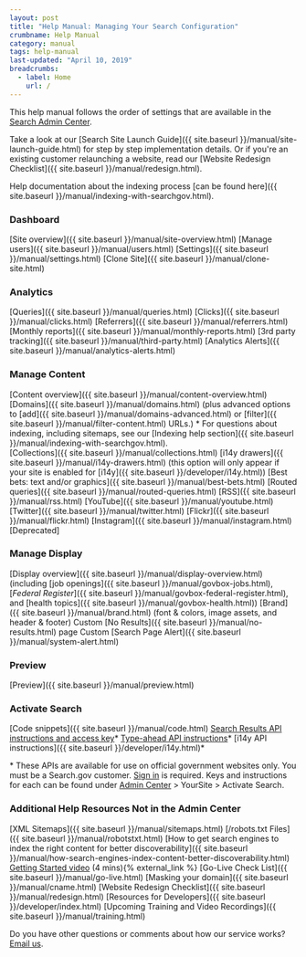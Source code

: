 ```yaml
---
layout: post
title: "Help Manual: Managing Your Search Configuration"
crumbname: Help Manual
category: manual
tags: help-manual
last-updated: "April 10, 2019"
breadcrumbs:
  - label: Home
    url: /
---
```


This help manual follows the order of settings that are available in the [Search Admin Center](https://search.usa.gov/sites).

Take a look at our [Search Site Launch Guide]({{ site.baseurl }}/manual/site-launch-guide.html) for step by step implementation details. Or if you're an existing customer relaunching a website, read our [Website Redesign Checklist]({{ site.baseurl }}/manual/redesign.html).

Help documentation about the indexing process [can be found here]({{ site.baseurl }}/manual/indexing-with-searchgov.html).


### <i class="icon-dashboard"></i> Dashboard

[Site overview]({{ site.baseurl }}/manual/site-overview.html)
[Manage users]({{ site.baseurl }}/manual/users.html)
[Settings]({{ site.baseurl }}/manual/settings.html)
[Clone Site]({{ site.baseurl }}/manual/clone-site.html)

### <i class="icon-bar-chart"></i> Analytics

[Queries]({{ site.baseurl }}/manual/queries.html)
[Clicks]({{ site.baseurl }}/manual/clicks.html)
[Referrers]({{ site.baseurl }}/manual/referrers.html)
[Monthly reports]({{ site.baseurl }}/manual/monthly-reports.html)
[3rd party tracking]({{ site.baseurl }}/manual/third-party.html)
[Analytics Alerts]({{ site.baseurl }}/manual/analytics-alerts.html)

### <i class="icon-file"></i> Manage Content

[Content overview]({{ site.baseurl }}/manual/content-overview.html)
[Domains]({{ site.baseurl }}/manual/domains.html) (plus advanced options to [add]({{ site.baseurl }}/manual/domains-advanced.html) or [filter]({{ site.baseurl }}/manual/filter-content.html) URLs.)
  \* For questions about indexing, including sitemaps, see our [Indexing help section]({{ site.baseurl }}/manual/indexing-with-searchgov.html).<br>
[Collections]({{ site.baseurl }}/manual/collections.html)
[i14y drawers]({{ site.baseurl }}/manual/i14y-drawers.html) (this option will only appear if your site is enabled for [i14y]({{ site.baseurl }}/developer/i14y.html))
[Best bets: text and/or graphics]({{ site.baseurl }}/manual/best-bets.html)
[Routed queries]({{ site.baseurl }}/manual/routed-queries.html)
[RSS]({{ site.baseurl }}/manual/rss.html)
[YouTube]({{ site.baseurl }}/manual/youtube.html)
[Twitter]({{ site.baseurl }}/manual/twitter.html)
[Flickr]({{ site.baseurl }}/manual/flickr.html)
[Instagram]({{ site.baseurl }}/manual/instagram.html) [Deprecated]

### <i class="icon-desktop"></i> Manage Display

[Display overview]({{ site.baseurl }}/manual/display-overview.html) (including [job openings]({{ site.baseurl }}/manual/govbox-jobs.html), [*Federal Register*]({{ site.baseurl }}/manual/govbox-federal-register.html), and [health topics]({{ site.baseurl }}/manual/govbox-health.html))
[Brand]({{ site.baseurl }}/manual/brand.html) (font & colors, image assets, and header & footer)
Custom [No Results]({{ site.baseurl }}/manual/no-results.html) page
Custom [Search Page Alert]({{ site.baseurl }}/manual/system-alert.html)

### <i class="icon-eye-open"></i> Preview

[Preview]({{ site.baseurl }}/manual/preview.html)

### <i class="icon-code"></i> Activate Search

[Code snippets]({{ site.baseurl }}/manual/code.html)
[Search Results API instructions and access key](https://open.gsa.gov/api/searchgov-results/)\*
[Type-ahead API instructions](https://open.gsa.gov/api/searchgov-suggestions/)\*
[i14y API instructions]({{ site.baseurl }}/developer/i14y.html)\*

\* These APIs are available for use on official government websites only. You must be a Search.gov customer. [Sign in](https://search.usa.gov/sites) is required. Keys and instructions for each can be found under [Admin Center](https://search.usa.gov/sites) > YourSite > Activate Search.

### Additional Help Resources Not in the Admin Center

[XML Sitemaps]({{ site.baseurl }}/manual/sitemaps.html)
[/robots.txt Files]({{ site.baseurl }}/manual/robotstxt.html)
[How to get search engines to index the right content for better discoverability]({{ site.baseurl }}/manual/how-search-engines-index-content-better-discoverability.html)
[Getting Started video](https://www.youtube.com/watch?v=TnlpuudK_WY) (4 mins){% external_link %}
[Go-Live Check List]({{ site.baseurl }}/manual/go-live.html)
[Masking your domain]({{ site.baseurl }}/manual/cname.html)
[Website Redesign Checklist]({{ site.baseurl }}/manual/redesign.html)
[Resources for Developers]({{ site.baseurl }}/developer/index.html)
[Upcoming Training and Video Recordings]({{ site.baseurl }}/manual/training.html)

Do you have other questions or comments about how our service works? [Email us](mailto:search@support.digitalgov.gov).
